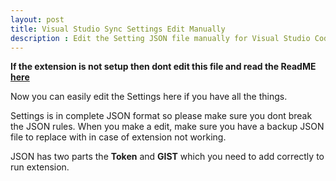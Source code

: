 ```yaml
---
layout: post
title: Visual Studio Sync Settings Edit Manually
description : Edit the Setting JSON file manually for Visual Studio Code Settings Sync.
---
```


**If the extension is not setup then dont edit this file and read the ReadME [here](http://shanalikhan.github.io/2015/12/15/Visual-Studio-Code-Sync-Settings.html)**


Now you can easily edit the Settings here if you have all the things.

Settings is in complete JSON format so please make sure you dont break the JSON rules. When you make a edit, make sure you
have a backup JSON file to replace with in case of extension not working.

JSON has two parts the **Token** and **GIST** which you need to add correctly to run extension.